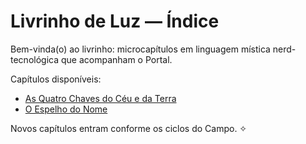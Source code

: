 # Livrinho de Luz — Índice

Bem-vinda(o) ao livrinho: microcapítulos em linguagem mística nerd-tecnológica que acompanham o Portal.

Capítulos disponíveis:

- [As Quatro Chaves do Céu e da Terra](./02-quatro-chaves.html)
- [O Espelho do Nome](./03-o-espelho-do-nome.html)

Novos capítulos entram conforme os ciclos do Campo. ✧

